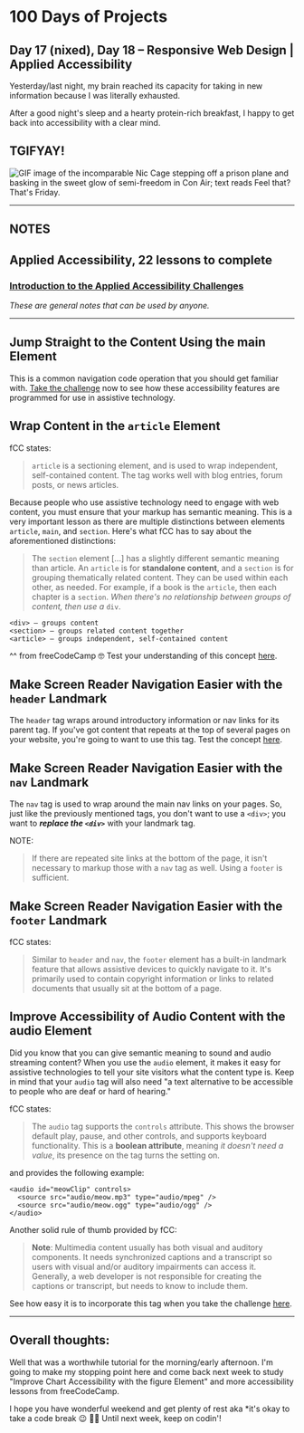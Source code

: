 # 100 Days of Projects

## Day 17 (nixed), Day 18 – Responsive Web Design | Applied Accessibility

Yesterday/last night, my brain reached its capacity for taking in new information because I was literally exhausted.

After a good night's sleep and a hearty protein-rich breakfast, I happy to get back into accessibility with a clear mind.

## TGIFYAY!

![GIF image of the incomparable Nic Cage stepping off a prison plane and basking in the sweet glow of semi-freedom in Con Air; text reads Feel that? That's Friday.](https://media1.tenor.com/images/7762a258133f334cbca1beaf5697701f/tenor.gif?itemid=12235300)

---

## NOTES

## Applied Accessibility, 22 lessons to complete

### [Introduction to  the Applied Accessibility Challenges](https://www.freecodecamp.org/learn/responsive-web-design/applied-accessibility/)

*These are general notes that can be used by anyone.*

---

## Jump Straight to the Content Using the main Element

This is a common navigation code operation that you should get familiar with. [Take the challenge](https://www.freecodecamp.org/learn/responsive-web-design/applied-accessibility/jump-straight-to-the-content-using-the-main-element) now to see how these accessibility features are programmed for use in assistive technology.

## Wrap Content in the `article` Element

fCC states:

> `article` is a sectioning element, and is used to wrap independent, self-contained content. The tag works well with blog entries, forum posts, or news articles.

Because people who use assistive technology need to engage with web content, you must ensure that your markup has semantic meaning. This is a very important lesson as there are multiple distinctions between elements `article`, `main`, and `section`. Here's what fCC has to say about the aforementioned distinctions:

> The `section` element [...] has a slightly different semantic meaning than article. An `article` is for **standalone content**, and a `section` is for grouping thematically related content. They can be used within each other, as needed. For example, if a book is the `article`, then each chapter is a `section`. *When there's no relationship between groups of content, then use a* `div`.

```
<div> – groups content
<section> – groups related content together
<article> – groups independent, self-contained content

```
^^ from freeCodeCamp    🤓 Test your understanding of this concept [here](https://www.freecodecamp.org/learn/responsive-web-design/applied-accessibility/wrap-content-in-the-article-element).

## Make Screen Reader Navigation Easier with the `header` Landmark

The `header` tag wraps around introductory information or nav links for its parent tag. If you've got content that repeats at the top of several pages on your website, you're going to want to use this tag. Test the concept [here](https://www.freecodecamp.org/learn/responsive-web-design/applied-accessibility/make-screen-reader-navigation-easier-with-the-header-landmark).

## Make Screen Reader Navigation Easier with the `nav` Landmark

The `nav` tag is used to wrap around the main nav links on your pages. So, just like the previously mentioned tags, you don't want to use a `<div>`; you want to ***replace the `<div>`*** with your landmark tag.

NOTE:

> If there are repeated site links at the bottom of the page, it isn't necessary to markup those with a `nav` tag as well. Using a `footer` is sufficient.

## Make Screen Reader Navigation Easier with the `footer` Landmark

fCC states:

> Similar to `header` and `nav`, the `footer` element has a built-in landmark feature that allows assistive devices to quickly navigate to it. It's primarily used to contain copyright information or links to related documents that usually sit at the bottom of a page.

## Improve Accessibility of Audio Content with the audio Element

Did you know that you can give semantic meaning to sound and audio streaming content? When you use the `audio` element, it makes it easy for assistive technologies to tell your site visitors what the content type is. Keep in mind that your `audio` tag will also need "a text alternative to be accessible to people who are deaf or hard of hearing."

fCC states:

> The `audio` tag supports the `controls` attribute. This shows the browser default play, pause, and other controls, and supports keyboard functionality. This is a **boolean attribute**, meaning *it doesn't need a value*, its presence on the tag turns the setting on.

and provides the following example:

```
<audio id="meowClip" controls>
  <source src="audio/meow.mp3" type="audio/mpeg" />
  <source src="audio/meow.ogg" type="audio/ogg" />
</audio>
```

Another solid rule of thumb provided by fCC:

> **Note**: Multimedia content usually has both visual and auditory components. It needs synchronized captions and a transcript so users with visual and/or auditory impairments can access it. Generally, a web developer is not responsible for creating the captions or transcript, but needs to know to include them.

See how easy it is to incorporate this tag when you take the challenge [here](https://www.freecodecamp.org/learn/responsive-web-design/applied-accessibility/improve-accessibility-of-audio-content-with-the-audio-element).

---

## Overall thoughts:

Well that was a worthwhile tutorial for the morning/early afternoon. I'm going to make my stopping point here and come back next week to study "Improve Chart Accessibility with the figure Element" and more accessibility lessons from freeCodeCamp.

I hope you have wonderful weekend and get plenty of rest aka *it's okay to take a code break    😉
👋🏾  Until next week, keep on codin'!